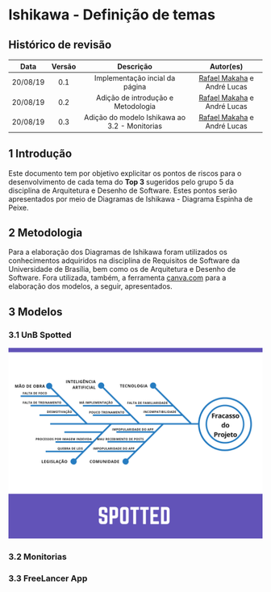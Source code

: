 # Ishikawa - Definição de temas

## Histórico de revisão

| Data | Versão | Descrição | Autor(es)|
|:----:|:------:|:---------:|:--------:|
| 20/08/19 | 0.1 | Implementação incial da página | [Rafael Makaha](http://github.com/rafaelmakaha) e André Lucas |
| 20/08/19 | 0.2 | Adição de introdução e Metodologia | [Rafael Makaha](http://github.com/rafaelmakaha) e André Lucas |
| 20/08/19 | 0.3 | Adição do modelo Ishikawa ao 3.2 - Monitorias | [Rafael Makaha](http://github.com/rafaelmakaha) e André Lucas |

## 1 Introdução

Este documento tem por objetivo explicitar os pontos de riscos para o desenvolvimento de cada tema do **Top 3** sugeridos pelo grupo 5 da disciplina de Arquitetura e Desenho de Software. Estes pontos serão apresentados por meio de Diagramas de Ishikawa - Diagrama Espinha de Peixe.

## 2 Metodologia

Para a elaboração dos Diagramas de Ishikawa foram utilizados os conhecimentos adquiridos na disciplina de Requisitos de Software da Universidade de Brasília, bem como os de Arquitetura e Desenho de Software.
Fora utilizada, também, a ferramenta [canva.com](www.canva.com) para a elaboração dos modelos, a seguir, apresentados.

## 3 Modelos

### 3.1 UnB Spotted
![Spotted](assets/img/ishikawa/spotted.png)
### 3.2 Monitorias

### 3.3 FreeLancer App